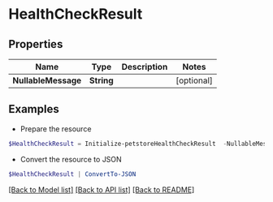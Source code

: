 # HealthCheckResult
## Properties

Name | Type | Description | Notes
------------ | ------------- | ------------- | -------------
**NullableMessage** | **String** |  | [optional] 

## Examples

- Prepare the resource
```powershell
$HealthCheckResult = Initialize-petstoreHealthCheckResult  -NullableMessage null
```

- Convert the resource to JSON
```powershell
$HealthCheckResult | ConvertTo-JSON
```

[[Back to Model list]](../README.md#documentation-for-models) [[Back to API list]](../README.md#documentation-for-api-endpoints) [[Back to README]](../README.md)

